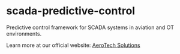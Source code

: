 # scada-predictive-control
Predictive control framework for SCADA systems in aviation and OT environments.

Learn more at our official website: [AeroTech Solutions](https://sites.google.com/view/YOURSITEURL)
